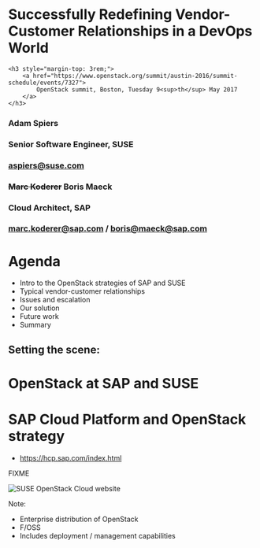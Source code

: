 <!-- .slide: data-state="cover" id="cover-page" data-menu-title="Cover slide" data-timing="20" -->
<div class="title">
    <h1>Successfully Redefining Vendor-Customer Relationships in a DevOps World</h1>

    <h3 style="margin-top: 3rem;">
        <a href="https://www.openstack.org/summit/austin-2016/summit-schedule/events/7327">
            OpenStack summit, Boston, Tuesday 9<sup>th</sup> May 2017
        </a>
    </h3>
</div>

<div class="row presenters">
    <div class="presenter presenter-1">
        <h3 class="name">Adam Spiers</h3>
        <h3 class="job-title">Senior Software Engineer, SUSE</h3>
        <h3 class="email"><a href="mailto:aspiers@suse.com">aspiers@suse.com</a></h3>
    </div>
    <div class="presenter presenter-2">
        <h3 class="name"><del>Marc Koderer</del> Boris Maeck</h3>
        <h3 class="job-title">Cloud Architect, SAP</h3>
        <h3 class="email"><a href="mailto:marc.koderer@sap.com">marc.koderer@sap.com</a> / <a href="mailto:boris@maeck@sap.com">boris@maeck@sap.com</a></h3>
    </div>
</div>


<!-- .slide: data-state="normal" id="agenda" data-timing="30" -->
# Agenda

*   Intro to the OpenStack strategies of SAP and SUSE
*   Typical vendor-customer relationships
*   Issues and escalation
*   Our solution
*   Future work
*   Summary


<!-- .slide: data-state="section-break" id="SAP-SUSE-intro" data-menu-title="OpenStack at SAP/SUSE" data-timing="5" -->
## Setting the scene:
# OpenStack at SAP and SUSE


<!-- .slide: data-state="normal" id="SAP-cloud-platform" data-menu-title="SAP cloud strategy" data-timing="30" -->
# SAP Cloud Platform and OpenStack strategy

* https://hcp.sap.com/index.html

FIXME


<!-- .slide: data-state="blank-slide" class="full-screen" id="SUSE-OpenStack-Cloud" data-menu-title="SUSE OpenStack Cloud" data-timing="30" -->
<img data-src="images/SOC.png" alt="SUSE OpenStack Cloud website" />

Note:

- Enterprise distribution of OpenStack
- F/OSS
- Includes deployment / management capabilities
